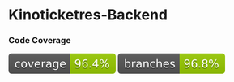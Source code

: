 # Kinoticketres-Backend

### Code Coverage
![Coverage](.github/badges/jacoco.svg)
![Branches](.github/badges/branches.svg)
